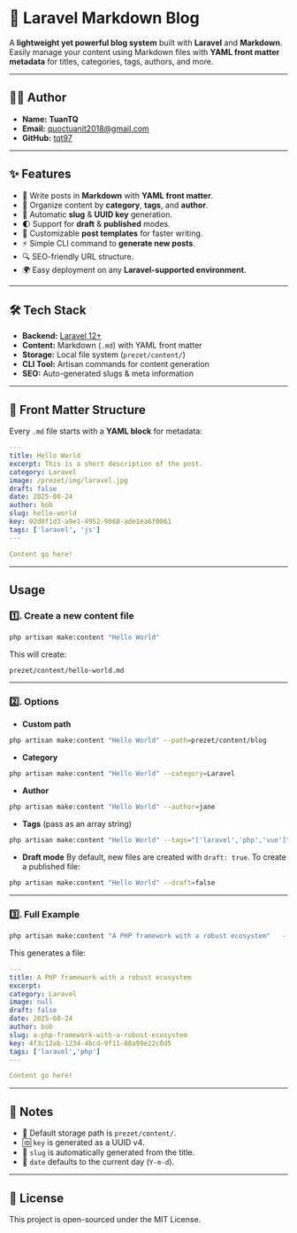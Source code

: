 # 🚀 Laravel Markdown Blog  

A **lightweight yet powerful blog system** built with **Laravel** and **Markdown**.
Easily manage your content using Markdown files with **YAML front matter metadata** for titles, categories, tags, authors, and more.

---

## 👨‍💻 Author

- **Name:** **TuanTQ**
- **Email:** <quoctuanit2018@gmail.com>
- **GitHub:** [tqt97](https://github.com/tqt97)

---

## ✨ Features

- 📝 Write posts in **Markdown** with **YAML front matter**.
- 📂 Organize content by **category**, **tags**, and **author**.
- 🔑 Automatic **slug** & **UUID key** generation.
- 🌓 Support for **draft** & **published** modes.
- 🎨 Customizable **post templates** for faster writing.
- ⚡ Simple CLI command to **generate new posts**.
- 🔍 SEO-friendly URL structure.
- 🌍 Easy deployment on any **Laravel-supported environment**.

---

## 🛠 Tech Stack

- **Backend:** [Laravel 12+](https://laravel.com/)
- **Content:** Markdown (`.md`) with YAML front matter
- **Storage:** Local file system (`prezet/content/`)
- **CLI Tool:** Artisan commands for content generation
- **SEO:** Auto-generated slugs & meta information

---

## 📑 Front Matter Structure

Every `.md` file starts with a **YAML block** for metadata:

```yaml
---
title: Hello World
excerpt: This is a short description of the post.
category: Laravel
image: /prezet/img/laravel.jpg
draft: false
date: 2025-08-24
author: bob
slug: hello-world
key: 92d0f1d3-a9e1-4952-9060-ade1ea6f0061
tags: ['laravel', 'js']
---

Content go here!
```

---

## Usage

### 1️⃣. Create a new content file

```bash
php artisan make:content "Hello World"
```

This will create:

```
prezet/content/hello-world.md
```

---

### 2️⃣. Options

- **Custom path**  

```bash
php artisan make:content "Hello World" --path=prezet/content/blog
```

- **Category**  

```bash
php artisan make:content "Hello World" --category=Laravel
```

- **Author**

```bash
php artisan make:content "Hello World" --author=jane
```

- **Tags** (pass as an array string)

```bash
php artisan make:content "Hello World" --tags="['laravel','php','vue']"
```

- **Draft mode**
By default, new files are created with `draft: true`.
To create a published file:

```bash
php artisan make:content "Hello World" --draft=false
```

---

### 3️⃣. Full Example

```bash
php artisan make:content "A PHP framework with a robust ecosystem"   --path=prezet/content/frameworks   --category=Laravel   --author=bob   --tags="['laravel','php']"   --draft=false
```

This generates a file:

```yaml
---
title: A PHP framework with a robust ecosystem
excerpt: 
category: Laravel
image: null
draft: false
date: 2025-08-24
author: bob
slug: a-php-framework-with-a-robust-ecosystem
key: 4f3c12ab-1234-4bcd-9f11-88a99e22c0d5
tags: ['laravel','php']
---

Content go here!
```

---

## 📌 Notes

- 📂 Default storage path is `prezet/content/`.
- 🆔 `key` is generated as a UUID v4.
- 📝 `slug` is automatically generated from the title.
- 📅 `date` defaults to the current day (`Y-m-d`).

---

## 📜 License

This project is open-sourced under the MIT License.
